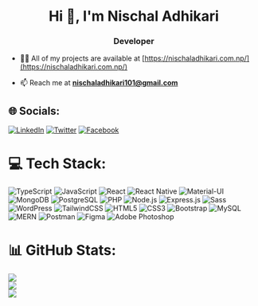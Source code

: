 <h1 align="center">Hi 👋, I'm Nischal Adhikari</h1>
<h3 align="center">Developer</h3>

- 👨‍💻 All of my projects are available at [https://nischaladhikari.com.np/](https://nischaladhikari.com.np/)

- 📫 Reach me at **nischaladhikari101@gmail.com**


## 🌐 Socials:
 [![LinkedIn](https://img.shields.io/badge/LinkedIn-%230077B5.svg?logo=linkedin&logoColor=white)](https://www.linkedin.com/in/nishcal-adhikari-60a7b922a/) [![Twitter](https://img.shields.io/badge/Twitter-%231DA1F2.svg?logo=Twitter&logoColor=white)](https://twitter.com/Nischal_Ad)  [![Facebook](https://img.shields.io/badge/Facebook-%230077B5.svg?logo=facebook&logoColor=white)](https://www.facebook.com/Nis.Adhikari)

# 💻 Tech Stack:
![TypeScript](https://img.shields.io/badge/typescript-%23007ACC.svg?style=flat-square&logo=typescript&logoColor=white) ![JavaScript](https://img.shields.io/badge/javascript-%23323330.svg?style=flat-square&logo=javascript&logoColor=%23F7DF1E) ![React](https://img.shields.io/badge/react-%2320232a.svg?style=flat-square&logo=react&logoColor=%2361DAFB) ![React Native](https://img.shields.io/badge/react_native-%2320232a.svg?style=flat-square&logo=react&logoColor=%2361DAFB) ![Material-UI](https://img.shields.io/badge/Material--UI-%230081CB.svg?style=flat-square&logo=material-ui&logoColor=white) ![MongoDB](https://img.shields.io/badge/MongoDB-%2347A248.svg?style=flat-square&logo=mongodb&logoColor=white) ![PostgreSQL](https://img.shields.io/badge/PostgreSQL-%23336791.svg?style=flat-square&logo=postgresql&logoColor=white) ![PHP](https://img.shields.io/badge/PHP-%23777BB4.svg?style=flat-square&logo=php&logoColor=white) ![Node.js](https://img.shields.io/badge/Node.js-%23339933.svg?style=flat-square&logo=node.js&logoColor=white) ![Express.js](https://img.shields.io/badge/Express.js-%23000000.svg?style=flat-square&logo=express&logoColor=white) ![Sass](https://img.shields.io/badge/Sass-%23CC6699.svg?style=flat-square&logo=sass&logoColor=white) ![WordPress](https://img.shields.io/badge/WordPress-%2321759B.svg?style=flat-square&logo=wordpress&logoColor=white) ![TailwindCSS](https://img.shields.io/badge/tailwindcss-%2338B2AC.svg?style=flat-square&logo=tailwind-css&logoColor=white) ![HTML5](https://img.shields.io/badge/html5-%23E34F26.svg?style=flat-square&logo=html5&logoColor=white) ![CSS3](https://img.shields.io/badge/css3-%231572B6.svg?style=flat-square&logo=css3&logoColor=white) ![Bootstrap](https://img.shields.io/badge/bootstrap-%23563D7C.svg?style=flat-square&logo=bootstrap&logoColor=white) ![MySQL](https://img.shields.io/badge/mysql-%2300f.svg?style=flat-square&logo=mysql&logoColor=white) ![MERN](https://img.shields.io/badge/MERN-%234DB33D.svg?style=flat-square&logo=react&logoColor=white) ![Postman](https://img.shields.io/badge/Postman-FF6C37?style=flat-square&logo=postman&logoColor=white) ![Figma](https://img.shields.io/badge/figma-%23F24E1E.svg?style=flat-square&logo=figma&logoColor=white) ![Adobe Photoshop](https://img.shields.io/badge/adobephotoshop-%2331A8FF.svg?style=flat-square&logo=adobephotoshop&logoColor=white) 
# 📊 GitHub Stats:
![](https://github-readme-stats.vercel.app/api?username=Nischal-Ad&theme=nightowl&hide_border=false&include_all_commits=false&count_private=false)<br/>
![](https://github-readme-streak-stats.herokuapp.com/?user=Nischal-Ad&theme=nightowl&hide_border=false)<br/>
![](https://github-readme-stats.vercel.app/api/top-langs/?username=Nischal-Ad&theme=nightowl&hide_border=false&include_all_commits=false&count_private=false&layout=compact)




<!-- Proudly created with GPRM ( https://gprm.itsvg.in ) -->
